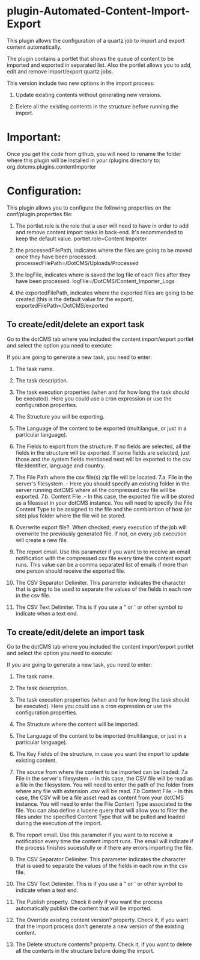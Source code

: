 plugin-Automated-Content-Import-Export
======================================

This plugin allows the configuration of a quartz job to import and export content automatically.

The plugin contains a portlet that shows the queue of content to be imported and exported in separated list. 
Also the portlet allows you to add, edit and remove import/export quartz jobs.

This version include two new options in the import process:

1. Update existing contents without generating new versions.

2. Delete all the existing contents in the structure before running the import.


Important:
=========

Once you get the code from github, you will need to rename the folder where this plugin will be installed in your /plugins directory to: org.dotcms.plugins.contentImporter


Configuration:
==============
This plugin allows you to configure the following properties on the conf/plugin.properties file:

1. The portlet.role is the role that a user will need to have in order to add and remove content import tasks in back-end. It's recommended to keep the default value.
portlet.role=Content Importer

2. the processedFilePath, indicates where the files are going to be moved once they have been processed.
processedFilePath=/DotCMS/Uploads/Processed

3. the logFile, indicates where is saved the log file of each files after they have been processed.
logFile=/DotCMS/Content_Importer_Logs

4. the exportedFilePath, indicates where the exported files are going to be created (this is the default value for the export).
exportedFilePath=/DotCMS/exported


To create/edit/delete an export task 
------------------------------------

Go to the dotCMS tab where you included the content import/export portlet and select the option you need to execute:

If you are going to generate a new task, you need to enter:

1. The task name.

2. The task description.

3. The task execution properties (when and for how long the task should be executed). Here you could use a cron expression or use the configuration properties.

4. The Structure you will be exporting.

5. The Language of the content to be exported (multilangue, or just in a particular language).

6. The Fields to export from the structure. If no fields are selected, all the fields in the structure will be exported. If some fields are selected, just those  and the system fields mentioned next will be exported to the csv file:identifier, language and country.

7. The File Path where the csv file(s) zip file will be located. 
7.a. File in the server's filesystem .- Here you should specify an existing folder in the server running dotCMS  where all the compressed csv file will be exported.
7.b. Content File .- In this case, the exported file will be stored as a fileasset in your dotCMS instance. You will need to specify the File Content Type to be assigned to the file and the combiantion of host (or site) plus  folder where the file will be stored.

8. Overwrite export file?. When checked, every execution of the job will overwrite the previously generated file. If not, on every job execution will create a new file.

9. The report email. Use this parameter if you want to to receive an email notification with the compressed csv file every time the content export runs. This value can be a comma separated list of emails if more than one person should receive the exported file.

10. The CSV Separator Delimiter. This parameter indicates the character that is going to be used to separate the values of the fields in each row in the csv file.

11. The CSV Text Delimiter. This is if you use a " or ' or other symbol to indicate when a text end.


To create/edit/delete an import task 
------------------------------------

Go to the dotCMS tab where you included the content import/export portlet and select the option you need to execute:

If you are going to generate a new task, you need to enter:

1. The task name.

2. The task description.

3. The task execution properties (when and for how long the task should be executed). Here you could use a cron expression or use the configuration properties.

4. The Structure where the content will be imported.

5. The Language of the content to be imported (multilangue, or just in a particular language).

6. The Key Fields of the structure, in case you want the import to update existing content.

7. The source from where the content to be imported can be loaded:
7.a File in the server's filesystem .- In this case, the CSV file will be read as a file in the filesystem. You will need to enter the path of the folder from where any file with extension .csv will be read.
7.b Content File .- In this case, the CSV will be a file asset read as content from your dotCMS instance. You will need to enter the File Content Type associated to the file. You can also define a lucene query that will allow you to filter the files under the specified Content Type that will be pulled and loaded during the execution of the import.

8. The report email. Use this parameter if you want to to receive a notification every time the content import runs. The email will indicate if the process finishes sucessfully or if there any errors importing the file.

9. The CSV Separator Delimiter. This parameter indicates the character that is used to separate the values of the fields in each row in the csv file.

10. The CSV Text Delimiter. This is if you use a " or ' or other symbol to indicate when a text end.

11. The Publish property. Check it only if you want the process automatically publish the content that will be imported.

12. The Override existing content version? property. Check it, if you want that the import process don't generate a new version of the existing content.

13. The Delete structure contents? property. Check it, if you want to delete all the contents in the structure before doing the import.


